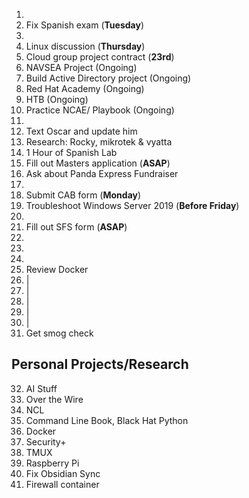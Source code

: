 1. 
2. Fix Spanish exam (**Tuesday**)
3. 
4. Linux discussion (**Thursday**)
5. Cloud group project contract (**23rd**)
6. NAVSEA Project (Ongoing)
7.  Build Active Directory project (Ongoing)
8.  Red Hat Academy (Ongoing)
9.  HTB (Ongoing)
10. Practice NCAE/ Playbook (Ongoing)
11. 
12. Text Oscar and update him
13. Research: Rocky, mikrotek & vyatta
14. 1 Hour of Spanish Lab 
15. Fill out Masters application (**ASAP**)
16. Ask about Panda Express Fundraiser 
17. 
18. Submit CAB form (**Monday**)
19. Troubleshoot Windows Server 2019 (**Before Friday**)
20. 
21. Fill out SFS form (**ASAP**)
22. 
23. 
24. 
25. Review Docker
26. |
27. |
28. |
29. |
30. |
31.  Get smog check

## Personal Projects/Research
32.  AI Stuff
33. Over the Wire
34. NCL
35. Command Line Book, Black Hat Python
36. Docker
37. Security+ 
38. TMUX
39. Raspberry Pi
40. Fix Obsidian Sync
41. Firewall container